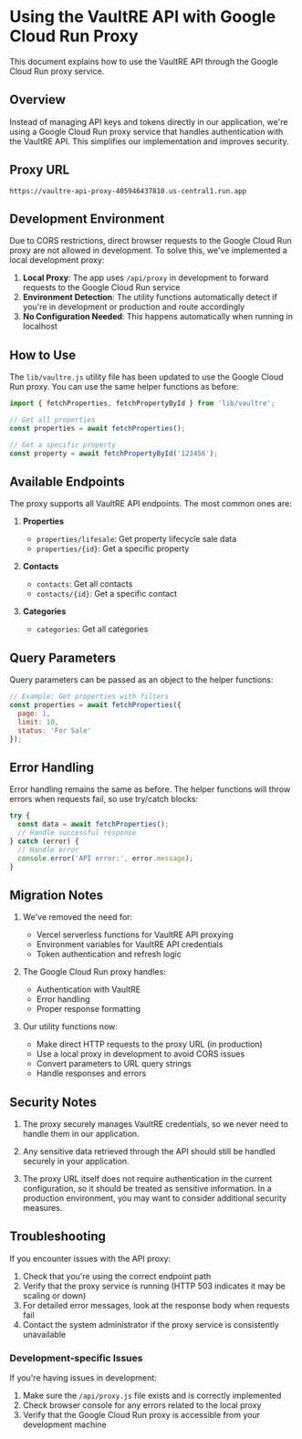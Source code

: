 # Using the VaultRE API with Google Cloud Run Proxy

This document explains how to use the VaultRE API through the Google Cloud Run proxy service.

## Overview

Instead of managing API keys and tokens directly in our application, we're using a Google Cloud Run proxy service that handles authentication with the VaultRE API. This simplifies our implementation and improves security.

## Proxy URL

```
https://vaultre-api-proxy-405946437810.us-central1.run.app
```

## Development Environment

Due to CORS restrictions, direct browser requests to the Google Cloud Run proxy are not allowed in development. To solve this, we've implemented a local development proxy:

1. **Local Proxy**: The app uses `/api/proxy` in development to forward requests to the Google Cloud Run service
2. **Environment Detection**: The utility functions automatically detect if you're in development or production and route accordingly
3. **No Configuration Needed**: This happens automatically when running in localhost

## How to Use

The `lib/vaultre.js` utility file has been updated to use the Google Cloud Run proxy. You can use the same helper functions as before:

```javascript
import { fetchProperties, fetchPropertyById } from 'lib/vaultre';

// Get all properties
const properties = await fetchProperties();

// Get a specific property
const property = await fetchPropertyById('123456');
```

## Available Endpoints

The proxy supports all VaultRE API endpoints. The most common ones are:

1. **Properties**
   - `properties/lifesale`: Get property lifecycle sale data
   - `properties/{id}`: Get a specific property

2. **Contacts**
   - `contacts`: Get all contacts
   - `contacts/{id}`: Get a specific contact

3. **Categories**
   - `categories`: Get all categories

## Query Parameters

Query parameters can be passed as an object to the helper functions:

```javascript
// Example: Get properties with filters
const properties = await fetchProperties({
  page: 1,
  limit: 10,
  status: 'For Sale'
});
```

## Error Handling

Error handling remains the same as before. The helper functions will throw errors when requests fail, so use try/catch blocks:

```javascript
try {
  const data = await fetchProperties();
  // Handle successful response
} catch (error) {
  // Handle error
  console.error('API error:', error.message);
}
```

## Migration Notes

1. We've removed the need for:
   - Vercel serverless functions for VaultRE API proxying
   - Environment variables for VaultRE API credentials
   - Token authentication and refresh logic

2. The Google Cloud Run proxy handles:
   - Authentication with VaultRE
   - Error handling
   - Proper response formatting

3. Our utility functions now:
   - Make direct HTTP requests to the proxy URL (in production)
   - Use a local proxy in development to avoid CORS issues
   - Convert parameters to URL query strings
   - Handle responses and errors

## Security Notes

1. The proxy securely manages VaultRE credentials, so we never need to handle them in our application.

2. Any sensitive data retrieved through the API should still be handled securely in your application.

3. The proxy URL itself does not require authentication in the current configuration, so it should be treated as sensitive information. In a production environment, you may want to consider additional security measures.

## Troubleshooting

If you encounter issues with the API proxy:

1. Check that you're using the correct endpoint path
2. Verify that the proxy service is running (HTTP 503 indicates it may be scaling or down)
3. For detailed error messages, look at the response body when requests fail
4. Contact the system administrator if the proxy service is consistently unavailable

### Development-specific Issues

If you're having issues in development:
1. Make sure the `/api/proxy.js` file exists and is correctly implemented
2. Check browser console for any errors related to the local proxy
3. Verify that the Google Cloud Run proxy is accessible from your development machine 